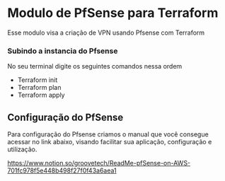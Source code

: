 # Modulo de PfSense para Terraform
Esse modulo visa a criação de VPN usando Pfsense com Terraform

### Subindo a instancia do Pfsense
No seu terminal digite os seguintes comandos nessa ordem
- Terraform init
- Terraform plan
- Terraform apply

## Configuração do PfSense
Para configuração do Pfsense criamos o manual que você consegue acessar no link abaixo, visando facilitar sua aplicação, configuração e utilização.

https://www.notion.so/groovetech/ReadMe-pfSense-on-AWS-701fc978f5e448b498f27f0f43a6aea1
